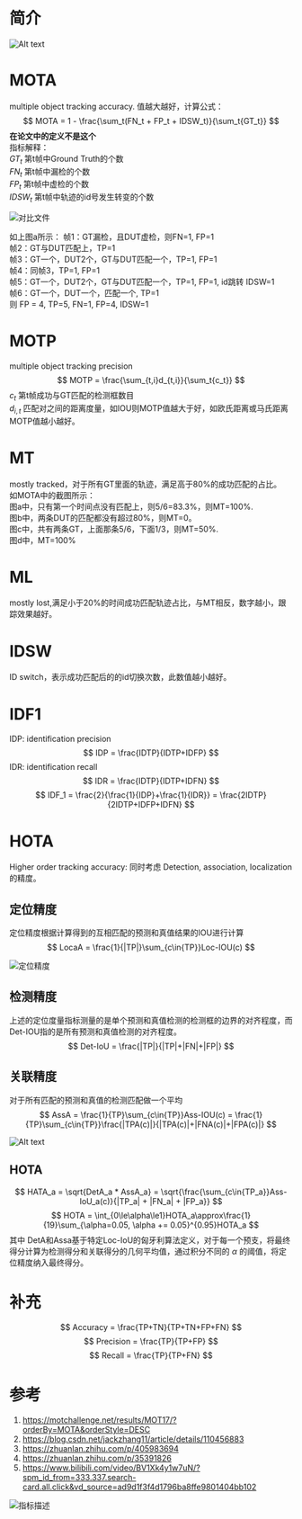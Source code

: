 # 简介
![Alt text](image-5.png)

# MOTA
multiple object tracking accuracy. 值越大越好，计算公式：
$$
MOTA = 1 - \frac{\sum_t(FN_t + FP_t + IDSW_t)}{\sum_t{GT_t}}
$$
__在论文中的定义不是这个__  
指标解释：  
$GT_t$ 第t帧中Ground Truth的个数  
$FN_t$ 第t帧中漏检的个数  
$FP_t$ 第t帧中虚检的个数   
$IDSW_t$ 第t帧中轨迹的id号发生转变的个数  

![对比文件](image.png)

如上图a所示：
帧1：GT漏检，且DUT虚检，则FN=1, FP=1  
帧2：GT与DUT匹配上，TP=1  
帧3：GT一个，DUT2个，GT与DUT匹配一个，TP=1, FP=1  
帧4：同帧3，TP=1, FP=1  
帧5：GT一个，DUT2个，GT与DUT匹配一个，TP=1, FP=1, id跳转 IDSW=1  
帧6：GT一个，DUT一个，匹配一个, TP=1  
则 FP = 4, TP=5, FN=1, FP=4, IDSW=1
# MOTP
multiple object tracking precision
$$
MOTP = \frac{\sum_{t,i}d_{t,i}}{\sum_t{c_t}}
$$
$c_t$ 第t帧成功与GT匹配的检测框数目  
$d_{i, t}$ 匹配对之间的距离度量，如IOU则MOTP值越大于好，如欧氏距离或马氏距离MOTP值越小越好。 
# MT
mostly tracked，对于所有GT里面的轨迹，满足高于80%的成功匹配的占比。  
如MOTA中的截图所示：  
图a中，只有第一个时间点没有匹配上，则5/6=83.3%，则MT=100%.   
图b中，两条DUT的匹配都没有超过80%，则MT=0。  
图c中，共有两条GT，上面那条5/6，下面1/3，则MT=50%.   
图d中，MT=100%
# ML
mostly lost,满足小于20%的时间成功匹配轨迹占比，与MT相反，数字越小，跟踪效果越好。
# IDSW
ID switch，表示成功匹配后的的id切换次数，此数值越小越好。  
# IDF1
IDP: identification precision  
$$
IDP = \frac{IDTP}{IDTP+IDFP}
$$
IDR: identification recall
$$
IDR = \frac{IDTP}{IDTP+IDFN}
$$
$$
IDF_1 = \frac{2}{\frac{1}{IDP}+\frac{1}{IDR}} = \frac{2IDTP}{2IDTP+IDFP+IDFN}
$$

# HOTA
Higher order tracking accuracy: 同时考虑 Detection, association, localization的精度。
## 定位精度
定位精度根据计算得到的互相匹配的预测和真值结果的IOU进行计算
$$
LocaA = \frac{1}{|TP|}\sum_{c\in{TP}}Loc-IOU(c)
$$

![定位精度](image-2.png)

## 检测精度
上述的定位度量指标测量的是单个预测和真值检测的检测框的边界的对齐程度，而Det-IOU指的是所有预测和真值检测的对齐程度。
$$
Det-IoU = \frac{|TP|}{|TP|+|FN|+|FP|}
$$
## 关联精度
对于所有匹配的预测和真值的检测匹配做一个平均
$$
AssA = \frac{1}{TP}\sum_{c\in{TP}}Ass-IOU(c) = \frac{1}{TP}\sum_{c\in{TP}}\frac{|TPA(c)|}{|TPA(c)|+|FNA(c)|+|FPA(c)|}
$$

![Alt text](image-4.png)

## HOTA
$$
HATA_a = \sqrt{DetA_a * AssA_a} = \sqrt{\frac{\sum_{c\in{TP_a}}Ass-IoU_a(c)}{|TP_a| + |FN_a| + |FP_a}}
$$
$$
HOTA = \int_{0\le\alpha\le1}HOTA_a\approx\frac{1}{19}\sum_{\alpha=0.05, \alpha += 0.05}^{0.95}HOTA_a
$$
其中 DetA和Assa基于特定Loc-IoU的匈牙利算法定义，对于每一个预支，将最终得分计算为检测得分和关联得分的几何平均值，通过积分不同的 $\alpha$ 的阈值，将定位精度纳入最终得分。


# 补充
$$
Accuracy = \frac{TP+TN}{TP+TN+FP+FN}
$$
$$
Precision = \frac{TP}{TP+FP}
$$
$$
Recall = \frac{TP}{TP+FN}
$$

# 参考 
1. https://motchallenge.net/results/MOT17/?orderBy=MOTA&orderStyle=DESC  
2. https://blog.csdn.net/jackzhang11/article/details/110456883   
3. https://zhuanlan.zhihu.com/p/405983694  
4. https://zhuanlan.zhihu.com/p/35391826  
5. https://www.bilibili.com/video/BV1Xk4y1w7uN/?spm_id_from=333.337.search-card.all.click&vd_source=ad9d1f3f4d1796ba8ffe9801404bb102   


![指标描述](image-1.png)

